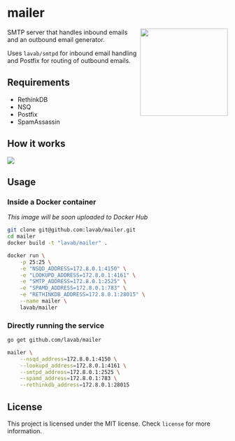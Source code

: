 # mailer

<img src="https://mail.lavaboom.com/img/Lavaboom-logo.svg" align="right" width="200px" />

SMTP server that handles inbound emails and an outbound email generator.

Uses `lavab/smtpd` for inbound email handling and Postfix for routing of
outbound emails.

## Requirements

 - RethinkDB
 - NSQ
 - Postfix
 - SpamAssassin

## How it works

<img src="http://i.imgur.com/bi53Lfo.png">

## Usage

### Inside a Docker container

*This image will be soon uploaded to Docker Hub*

```bash
git clone git@github.com:lavab/mailer.git
cd mailer
docker build -t "lavab/mailer" .

docker run \
    -p 25:25 \
    -e "NSQD_ADDRESS=172.8.0.1:4150" \
    -e "LOOKUPD_ADDRESS=172.8.0.1:4161" \
    -e "SMTP_ADDRESS=172.8.0.1:2525" \
    -e "SPAMD_ADDRESS=172.8.0.1:783" \
    -e "RETHINKDB_ADDRESS=172.8.0.1:28015" \
    --name mailer \
    lavab/mailer
```

### Directly running the service

```bash
go get github.com/lavab/mailer

mailer \
    --nsqd_address=172.8.0.1:4150 \
    --lookupd_address=172.8.0.1:4161 \
    --smtpd_address=172.8.0.1:2525 \
    --spamd_address=172.8.0.1:783 \
    --rethinkdb_address=172.8.0.1:28015
```

## License

This project is licensed under the MIT license. Check `license` for more
information.
